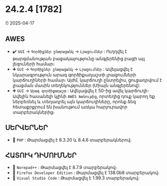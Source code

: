 # 24.2.4 [1782]

⏰ 2025-04-17

## AWES
- ✔️ `GUI` -> `Գործիքներ ընտրացանկ` -> `Լրացումներ` : Ուղղվել է թարգմանության բացակայությունը անգլերենից բացի այլ լեզուների համար։  
- ➕ `GUI` -> `Գործիքներ ընտրացանկ` -> `Լրացումներ` : Ավելացվել է նկարագրություն արագ գործիքադաշտի լրացումների կարճուղիների համար։ Այժմ, կարճուղի ընտրելիս, ցուցադրվում է լրացման մասին տեղեկություններ (Միայն անգլերենով):  
- ➕ `GUI` -> `Արագ գործիքադաշտ` : Ավելացվել է 50-ից ավել կարճուղի։ Ավելին հասանելի կլինի `AWES Խանութից`, որտեղից դուք կարող եք ներբեռնել և տեղադրել այն կարճուղիները, որոնք ձեզ հետաքրքրում են խանութում առկա հարյուրավոր տարբերակներից։

## ՍԵՐՎԵՐՆԵՐ
- 🔄 `PHP`    : Թարմացվել է 8.3.20 և 8.4.6 տարբերակներով։

## ՀԱՏՈՒԿ ԴԻՄՈՒՄՆԵՐ
- 🔄 `Norepad++` : Թարմացվել է 8.7.9 տարբերակով։
- 🔄 `Firefox Developer Edition` : Թարմացվել է 138.0b8 տարբերակով։
- 🔄 `Visual Studio Code` : Թարմացվել է 1.99.3 տարբերակով։
